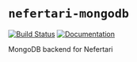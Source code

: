# `nefertari-mongodb`
[![Build Status](https://travis-ci.org/brandicted/nefertari-mongodb.svg?branch=master)](https://travis-ci.org/brandicted/nefertari-mongodb)
[![Documentation](https://readthedocs.org/projects/nefertari-mongodb/badge/?version=stable)](http://nefertari-mongodb.readthedocs.org)

MongoDB backend for Nefertari

